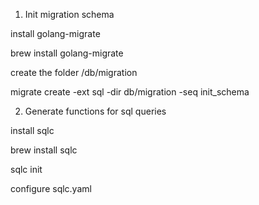 1. Init migration schema

install golang-migrate

brew install golang-migrate

create the folder /db/migration

migrate create -ext sql -dir db/migration -seq init_schema

2. Generate functions for sql queries

install sqlc

brew install sqlc

sqlc init

configure sqlc.yaml
